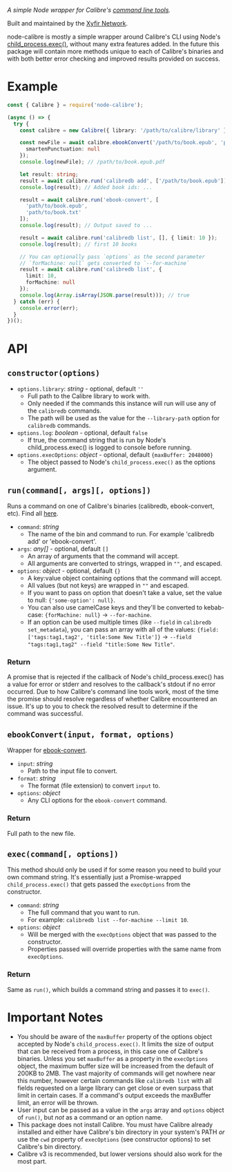 _A simple Node wrapper for Calibre's [command line tools](https://manual.calibre-ebook.com/generated/en/cli-index.html)._

Built and maintained by the [Xyfir Network](https://www.xyfir.com).

node-calibre is mostly a simple wrapper around Calibre's CLI using Node's [child_process.exec()](https://nodejs.org/api/child_process.html), without many extra features added. In the future this package will contain more methods unique to each of Calibre's binaries and with both better error checking and improved results provided on success.

# Example

```ts
const { Calibre } = require('node-calibre');

(async () => {
  try {
    const calibre = new Calibre({ library: '/path/to/calibre/library' });

    const newFile = await calibre.ebookConvert('/path/to/book.epub', 'pdf', {
      smartenPunctuation: null
    });
    console.log(newFile); // /path/to/book.epub.pdf

    let result: string;
    result = await calibre.run('calibredb add', ['/path/to/book.epub']);
    console.log(result); // Added book ids: ...

    result = await calibre.run('ebook-convert', [
      'path/to/book.epub',
      'path/to/book.txt'
    ]);
    console.log(result); // Output saved to ...

    result = await calibre.run('calibredb list', [], { limit: 10 });
    console.log(result); // first 10 books

    // You can optionally pass `options` as the second parameter
    // `forMachine: null` gets converted to `--for-machine`
    result = await calibre.run('calibredb list', {
      limit: 10,
      forMachine: null
    });
    console.log(Array.isArray(JSON.parse(result))); // true
  } catch (err) {
    console.error(err);
  }
})();
```

# API

## `constructor(options)`

- `options.library`: _string_ - optional, default `''`
  - Full path to the Calibre library to work with.
  - Only needed if the commands this instance will run will use any of the `calibredb` commands.
  - The path will be used as the value for the `--library-path` option for `calibredb` commands.
- `options.log`: _boolean_ - optional, default `false`
  - If true, the command string that is run by Node's child_process.exec() is logged to console before running.
- `options.execOptions`: _object_ - optional, default `{maxBuffer: 2048000}`
  - The object passed to Node's `child_process.exec()` as the options argument.

## `run(command[, args][, options])`

Runs a command on one of Calibre's binaries (calibredb, ebook-convert, etc). Find all [here](https://manual.calibre-ebook.com/generated/en/cli-index.html).

- `command`: _string_
  - The name of the bin and command to run. For example 'calibredb add' or 'ebook-convert'.
- `args`: _any[]_ - optional, default `[]`
  - An array of arguments that the command will accept.
  - All arguments are converted to strings, wrapped in `""`, and escaped.
- `options`: _object_ - optional, default `{}`
  - A key:value object containing options that the command will accept.
  - All values (but not keys) are wrapped in `""` and escaped.
  - If you want to pass on option that doesn't take a value, set the value to null: `{'some-option': null}`.
  - You can also use camelCase keys and they'll be converted to kebab-case: `{forMachine: null}` -> `--for-machine`.
  - If an option can be used multiple times (like `--field` in `calibredb set_metadata`), you can pass an array with all of the values: `{field: ['tags:tag1,tag2', 'title:Some New Title']}` -> `--field "tags:tag1,tag2" --field "title:Some New Title"`.

### Return

A promise that is rejected if the callback of Node's child_process.exec() has a value for error or stderr and resolves to the callback's stdout if no error occurred. Due to how Calibre's command line tools work, most of the time the promise should resolve regardless of whether Calibre encountered an issue. It's up to you to check the resolved result to determine if the command was successful.

## `ebookConvert(input, format, options)`

Wrapper for [ebook-convert](https://manual.calibre-ebook.com/generated/en/ebook-convert.html).

- `input`: _string_
  - Path to the input file to convert.
- `format`: _string_
  - The format (file extension) to convert `input` to.
- `options`: _object_
  - Any CLI options for the `ebook-convert` command.

### Return

Full path to the new file.

## `exec(command[, options])`

This method should only be used if for some reason you need to build your own command string. It's essentially just a Promise-wrapped `child_process.exec()` that gets passed the `execOptions` from the constructor.

- `command`: _string_
  - The full command that you want to run.
  - For example: `calibredb list --for-machine --limit 10`.
- `options`: _object_
  - Will be merged with the `execOptions` object that was passed to the constructor.
  - Properties passed will override properties with the same name from `execOptions`.

### Return

Same as `run()`, which builds a command string and passes it to `exec()`.

# Important Notes

- You should be aware of the `maxBuffer` property of the options object accepted by Node's `child_process.exec()`. It limits the size of output that can be received from a process, in this case one of Calibre's binaries. Unless you set `maxBuffer` as a property in the `execOptions` object, the maximum buffer size will be increased from the default of 200KB to 2MB. The vast majority of commands will get nowhere near this number, however certain commands like `calibredb list` with all fields requested on a large library can get close or even surpass that limit in certain cases. If a command's output exceeds the maxBuffer limit, an error will be thrown.
- User input can be passed as a value in the `args` array and `options` object of `run()`, but _not_ as a command or an option name.
- This package does not install Calibre. You must have Calibre already installed and either have Calibre's bin directory in your system's PATH _or_ use the `cwd` property of `execOptions` (see constructor options) to set Calibre's bin directory.
- Calibre v3 is recommended, but lower versions should also work for the most part.
